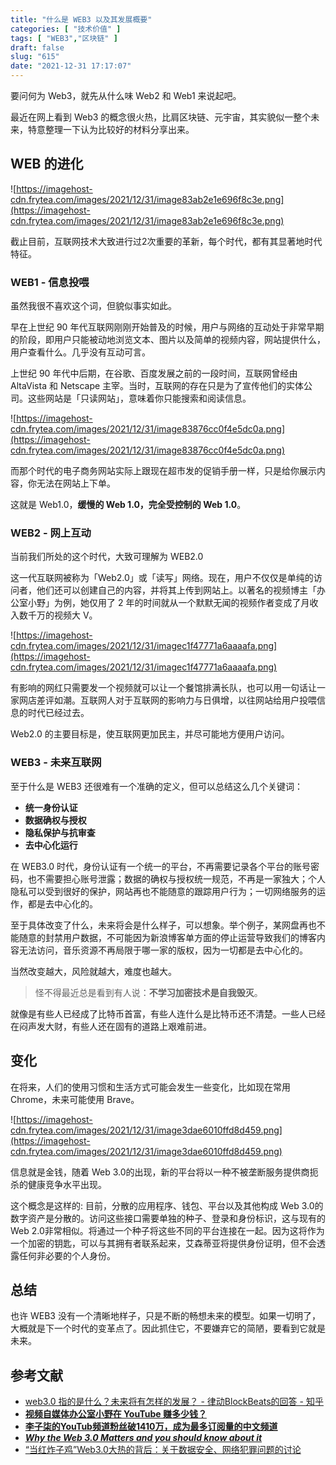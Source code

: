 ```yaml
---
title: "什么是 WEB3 以及其发展概要"
categories: [ "技术价值" ]
tags: [ "WEB3","区块链" ]
draft: false
slug: "615"
date: "2021-12-31 17:17:07"
---
```


要问何为 Web3，就先从什么味 Web2 和 Web1 来说起吧。

最近在网上看到 Web3 的概念很火热，比肩区块链、元宇宙，其实貌似一整个未来，特意整理一下认为比较好的材料分享出来。

## WEB 的进化

![https://imagehost-cdn.frytea.com/images/2021/12/31/image83ab2e1e696f8c3e.png](https://imagehost-cdn.frytea.com/images/2021/12/31/image83ab2e1e696f8c3e.png)

截止目前，互联网技术大致进行过2次重要的革新，每个时代，都有其显著地时代特征。

### WEB1 - 信息投喂

虽然我很不喜欢这个词，但貌似事实如此。

早在上世纪 90 年代互联网刚刚开始普及的时候，用户与网络的互动处于非常早期的阶段，即用户只能被动地浏览文本、图片以及简单的视频内容，网站提供什么，用户查看什么。几乎没有互动可言。

上世纪 90 年代中后期，在谷歌、百度发展之前的一段时间，互联网曾经由 AltaVista 和 Netscape 主宰。当时，互联网的存在只是为了宣传他们的实体公司。这些网站是「只读网站」，意味着你只能搜索和阅读信息。

![https://imagehost-cdn.frytea.com/images/2021/12/31/image83876cc0f4e5dc0a.png](https://imagehost-cdn.frytea.com/images/2021/12/31/image83876cc0f4e5dc0a.png)

而那个时代的电子商务网站实际上跟现在超市发的促销手册一样，只是给你展示内容，你无法在网站上下单。

这就是 Web1.0，**缓慢的 Web 1.0，完全受控制的 Web 1.0**。

### WEB2 - 网上互动

当前我们所处的这个时代，大致可理解为 WEB2.0

这一代互联网被称为「Web2.0」或「读写」网络。现在，用户不仅仅是单纯的访问者，他们还可以创建自己的内容，并将其上传到网站上。以著名的视频博主「办公室小野」为例，她仅用了 2 年的时间就从一个默默无闻的视频作者变成了月收入数千万的视频大 V。

![https://imagehost-cdn.frytea.com/images/2021/12/31/imagec1f47771a6aaaafa.png](https://imagehost-cdn.frytea.com/images/2021/12/31/imagec1f47771a6aaaafa.png)

有影响的网红只需要发一个视频就可以让一个餐馆排满长队，也可以用一句话让一家网店差评如潮。互联网人对于互联网的影响力与日俱增，以往网站给用户投喂信息的时代已经过去。

Web2.0 的主要目标是，使互联网更加民主，并尽可能地方便用户访问。

### WEB3 - 未来互联网

至于什么是 WEB3 还很难有一个准确的定义，但可以总结这么几个关键词：

- **统一身份认证**
- **数据确权与授权**
- **隐私保护与抗审查**
- **去中心化运行**

在 WEB3.0 时代，身份认证有一个统一的平台，不再需要记录各个平台的账号密码，也不需要担心账号泄露；数据的确权与授权统一规范，不再是一家独大；个人隐私可以受到很好的保护，网站再也不能随意的跟踪用户行为；一切网络服务的运作，都是去中心化的。

至于具体改变了什么，未来将会是什么样子，可以想象。举个例子，某网盘再也不能随意的封禁用户数据，不可能因为新浪博客单方面的停止运营导致我们的博客内容无法访问，音乐资源不再局限于哪一家的版权，因为一切都是去中心化的。

当然改变越大，风险就越大，难度也越大。

> 怪不得最近总是看到有人说：**不学习加密技术是自我毁灭**。
> 

就像是有些人已经成了比特币首富，有些人连什么是比特币还不清楚。一些人已经在闷声发大财，有些人还在固有的道路上艰难前进。

## 变化

在将来，人们的使用习惯和生活方式可能会发生一些变化，比如现在常用 Chrome，未来可能使用 Brave。

![https://imagehost-cdn.frytea.com/images/2021/12/31/image3dae6010ffd8d459.png](https://imagehost-cdn.frytea.com/images/2021/12/31/image3dae6010ffd8d459.png)

信息就是金钱，随着 Web 3.0的出现，新的平台将以一种不被垄断服务提供商扼杀的健康竞争水平出现。

这个概念是这样的: 目前，分散的应用程序、钱包、平台以及其他构成 Web 3.0的数字资产是分散的。访问这些接口需要单独的种子、登录和身份标识，这与现有的 Web 2.0非常相似。将通过一个种子将这些不同的平台连接在一起。因为这将作为一个加密的钥匙，可以与其拥有者联系起来，艾森蒂亚将提供身份证明，但不会透露任何非必要的个人身份。

## 总结

也许 WEB3 没有一个清晰地样子，只是不断的畅想未来的模型。如果一切明了，大概就是下一个时代的变革点了。因此抓住它，不要嫌弃它的简陋，要看到它就是未来。

## 参考文献

- [web3.0 指的是什么？未来将有怎样的发展？ - 律动BlockBeats的回答 - 知乎](https://www.zhihu.com/question/341559382/answer/795552308)
- **[视频自媒体办公室小野在 YouTube 赚多少钱？](https://youtubercn.com/archives/747)**
- **[李子柒的YouTub频道粉丝破1410万，成为最多订阅量的中文频道](https://youtubercn.com/archives/1119)**
- ***[Why the Web 3.0 Matters and you should know about it](https://medium.com/@essentia1/why-the-web-3-0-matters-and-you-should-know-about-it-a5851d63c949)***
- [“当红炸子鸡”Web3.0大热的背后：关于数据安全、网络犯罪问题的讨论](https://www.btc170.com/hot/2838.html)